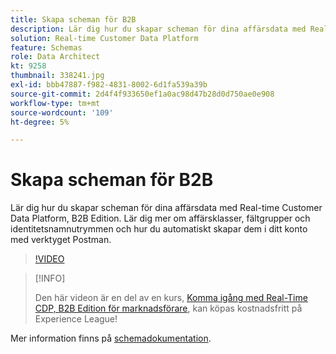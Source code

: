 ```yaml
---
title: Skapa scheman för B2B
description: Lär dig hur du skapar scheman för dina affärsdata med Real-time Customer Data Platform, B2B Edition.
solution: Real-time Customer Data Platform
feature: Schemas
role: Data Architect
kt: 9258
thumbnail: 338241.jpg
exl-id: bbb47887-f982-4831-8002-6d1fa539a39b
source-git-commit: 2d4f4f933650ef1a0ac98d47b28d0d750ae0e908
workflow-type: tm+mt
source-wordcount: '109'
ht-degree: 5%

---
```


# Skapa scheman för B2B

Lär dig hur du skapar scheman för dina affärsdata med Real-time Customer Data Platform, B2B Edition. Lär dig mer om affärsklasser, fältgrupper och identitetsnamnutrymmen och hur du automatiskt skapar dem i ditt konto med verktyget Postman.

>[!VIDEO](https://video.tv.adobe.com/v/338241?quality=12&learn=on)

>[!INFO]
>
> Den här videon är en del av en kurs, [Komma igång med Real-Time CDP, B2B Edition för marknadsförare](https://experienceleague.adobe.com/?recommended=ExperiencePlatform-U-1-2021.rtcdp.b2b), kan köpas kostnadsfritt på Experience League!

Mer information finns på [schemadokumentation](https://experienceleague.adobe.com/docs/experience-platform/xdm/home.html?lang=sv).
